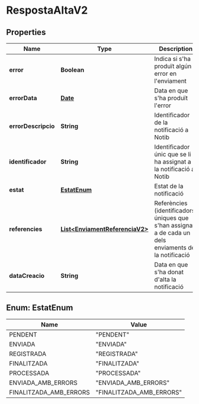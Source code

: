 # RespostaAltaV2

## Properties
Name | Type | Description | Notes
------------ | ------------- | ------------- | -------------
**error** | **Boolean** | Indica si s&#x27;ha produït algún error en l&#x27;enviament |  [optional]
**errorData** | [**Date**](Date.md) | Data en que s&#x27;ha produït l&#x27;error |  [optional]
**errorDescripcio** | **String** | Identificador de la notificació a Notib |  [optional]
**identificador** | **String** | Identificador únic que se li ha assignat a la notificació a Notib |  [optional]
**estat** | [**EstatEnum**](#EstatEnum) | Estat de la notificació |  [optional]
**referencies** | [**List&lt;EnviamentReferenciaV2&gt;**](EnviamentReferenciaV2.md) | Referències (identificadors) úniques que s&#x27;han assignat a de cada un dels enviaments de la notificació |  [optional]
**dataCreacio** | **String** | Data en que s&#x27;ha donat d&#x27;alta la notificació |  [optional]

<a name="EstatEnum"></a>
## Enum: EstatEnum
Name | Value
---- | -----
PENDENT | &quot;PENDENT&quot;
ENVIADA | &quot;ENVIADA&quot;
REGISTRADA | &quot;REGISTRADA&quot;
FINALITZADA | &quot;FINALITZADA&quot;
PROCESSADA | &quot;PROCESSADA&quot;
ENVIADA_AMB_ERRORS | &quot;ENVIADA_AMB_ERRORS&quot;
FINALITZADA_AMB_ERRORS | &quot;FINALITZADA_AMB_ERRORS&quot;
